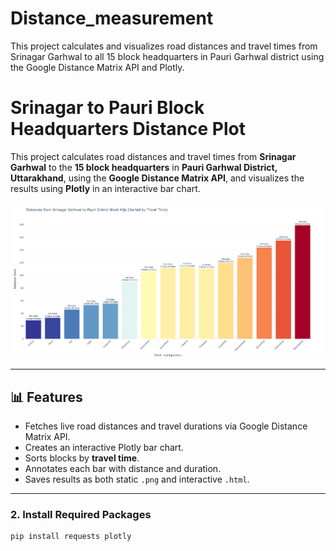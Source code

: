 # Distance_measurement
This project calculates and visualizes road distances and travel times from Srinagar Garhwal to all 15 block headquarters in Pauri Garhwal district using the Google Distance Matrix API and Plotly.
# Srinagar to Pauri Block Headquarters Distance Plot

This project calculates road distances and travel times from **Srinagar Garhwal** to the **15 block headquarters** in **Pauri Garhwal District, Uttarakhand**, using the **Google Distance Matrix API**, and visualizes the results using **Plotly** in an interactive bar chart.

![Distance Plot Screenshot](srinagar_to_blocks_distance.png)

---

## 📊 Features

- Fetches live road distances and travel durations via Google Distance Matrix API.
- Creates an interactive Plotly bar chart.
- Sorts blocks by **travel time**.
- Annotates each bar with distance and duration.
- Saves results as both static `.png` and interactive `.html`.

---
### 2. Install Required Packages
```bash
pip install requests plotly 


